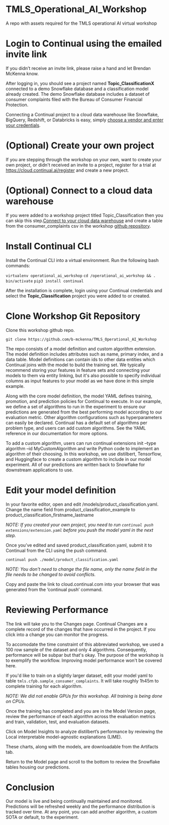 # TMLS_Operational_AI_Workshop
A repo with assets required for the TMLS operational AI virtual workshop

# Login to Continual using the emailed invite link 
If you didn’t receive an invite link, please raise a hand and let Brendan McKenna know. 


After logging in, you should see a project named **Topic_ClassificationX** connected to a demo Snowflake database and a classification model already created. The demo Snowflake database includes a dataset of consumer complaints filed with the Bureau of Consumer Financial Protection.

Connecting a Continual project to a cloud data warehouse like Snowflake, BigQuery, Redshift, or Databricks is easy, simply [choose a vendor and enter your credentials](https://docs.continual.ai/datastore-overview/?h=connecting#data-warehouses).

# (Optional) Create your own project
If you are stepping through the workshop on your own, want to create your own project, or didn't received an invite to a project, register for a trial at https://cloud.continual.ai/register and create a new project. 

# (Optional) Connect to a cloud data warehouse
If you were added to a workshop project titled Topic_Classification then you can skip this step.[Connect to your cloud data warehouse](https://docs.continual.ai/datastore-overview/?h=connecting#data-warehouses) and create a table from the consumer_complaints csv in the workshop [github repository](https://github.com/b-mckenna/TMLS_Operational_AI_Workshop). 


# Install Continual CLI
Install the Continual CLI into a virtual environment. Run the following bash commands: 

`virtualenv operational_ai_workshop`
`cd /operational_ai_workshop && . bin/activate`
`pip3 install continual`

After the installation is complete, login using your Continual credentials and select the **Topic_Classification** project you were added to or created. 

# Clone Workshop Git Repository
Clone this workshop github repo. 

`git clone https://github.com/b-mckenna/TMLS_Operational_AI_Workshop`

The repo consists of a model definition and custom algorithm extension. The model definition includes attributes such as name, primary index, and a data table. Model definitions can contain ids to other data entities which Continual joins with the model to build the training set. We typically recommend storing your features in feature sets and connecting your models to them via entity linking, but it's also possible to specify individual columns as input features to your model as we have done in this simple example. 

Along with the core model definition, the model YAML defines training, promotion, and prediction policies for Continual to execute. In our example, we define a set of algorithms to run in the experiment to ensure our predictions are generated from the best performing model according to our evaluation metric. Other algorithm configurations such as hyperparameters can easily be declared. Continual has a default set of algorithms per problem type, and users can add custom algorithms. See the YAML reference in our documentation for more options. 

To add a custom algorithm, users can run continual extensions init –type algorithm –id MyCustomAlgorithm and write Python code to implement an algorithm of their choosing. In this workshop, we use distilbert, Tensorflow, and Huggingface to create a custom algorithm to include in our model experiment. All of our predictions are written back to Snowflake for downstream applications to use. 
# Edit your model definition
In your favorite editor, open and edit /models/product_classification.yaml. 
Change the name field from product_classification_example to product_classification_firstname_lastname

*NOTE: If you created your own project, you need to run `continual push extensions/extension.yaml` before you push the model yaml in the next step.* 

Once you’ve edited and saved product_classification.yaml, submit it to Continual from the CLI using the push command. 

`continual push ./model/product_classification.yaml`

*NOTE: You don't need to change the file name, only the name field in the file needs to be changed to avoid conflicts.*

Copy and paste the link to cloud.continual.com into your browser that was generated from the ‘continual push’ command. 

# Reviewing Performance
The link will take you to the Changes page. Continual Changes are a complete record of the changes that have occurred in the project. If you click into a change you can monitor the progress. 

To accomodate the time constraint of this abbreviated workshop, we used a 100 row sample of the dataset and only 4 algorithms. Consequently, performance will be subpar but that's okay. The purpose of the workshop is to exemplify the workflow. Improving model performance won't be covered here. 

If you'd like to train on a slightly larger dataset, edit your model yaml to table `tmls.cfpb.sample_consumer_complaints`. It will take roughly 1h45m to complete training for each algorithm. 

*NOTE: We did not enable GPUs for this workshop. All training is being done on CPUs.* 

Once the training has completed and you are in the Model Version page, review the performance of each algorithm across the evaluation metrics and train, validation, test, and evaluation datasets. 

Click on Model Insights to analyze distilbert’s performance by reviewing the Local interpretable model-agnostic explanations (LIME). 

These charts, along with the models, are downloadable from the Artifacts tab. 

Return to the Model page and scroll to the bottom to review the Snowflake tables housing our predictions. 

# Conclusion
Our model is live and being continually maintained and monitored. Predictions will be refreshed weekly and the performance distribution is tracked over time. At any point, you can add another algorithm, a custom SOTA or default, to the experiment. 
